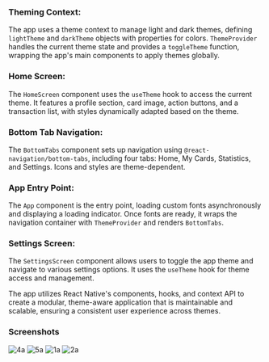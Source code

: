 ### Theming Context:
The app uses a theme context to manage light and dark themes, defining `lightTheme` and `darkTheme` objects with properties for colors. `ThemeProvider` handles the current theme state and provides a `toggleTheme` function, wrapping the app's main components to apply themes globally.

### Home Screen:
The `HomeScreen` component uses the `useTheme` hook to access the current theme. It features a profile section, card image, action buttons, and a transaction list, with styles dynamically adapted based on the theme.

### Bottom Tab Navigation:
The `BottomTabs` component sets up navigation using `@react-navigation/bottom-tabs`, including four tabs: Home, My Cards, Statistics, and Settings. Icons and styles are theme-dependent.

### App Entry Point:
The `App` component is the entry point, loading custom fonts asynchronously and displaying a loading indicator. Once fonts are ready, it wraps the navigation container with `ThemeProvider` and renders `BottomTabs`.

### Settings Screen:
The `SettingsScreen` component allows users to toggle the app theme and navigate to various settings options. It uses the `useTheme` hook for theme access and management.

The app utilizes React Native's components, hooks, and context API to create a modular, theme-aware application that is maintainable and scalable, ensuring a consistent user experience across themes.

### Screenshots

![4a](https://github.com/MaameLissa/-rn-assignment5-11263472/assets/170031712/c0f636d7-d3fa-4699-8d74-53a513472963)
![5a](https://github.com/MaameLissa/-rn-assignment5-11263472/assets/170031712/0e195f68-8bf8-4002-a2e4-64564eb8f0e2)
![1a](https://github.com/MaameLissa/-rn-assignment5-11263472/assets/170031712/445de8ff-22cf-4291-bfe5-97ad812e83eb)
![2a](https://github.com/MaameLissa/-rn-assignment5-11263472/assets/170031712/2c21224f-60e0-4da6-8354-cb3beb42aa3b)

